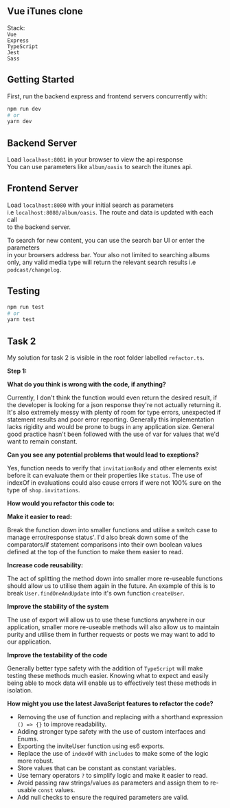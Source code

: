 ## Vue iTunes clone

Stack:<br>
`Vue`<br/>
`Express`<br/>
`TypeScript`<br/>
`Jest`<br/>
`Sass`<br/>

## Getting Started

First, run the backend express and frontend servers concurrently with:

```bash
npm run dev
# or
yarn dev
```

## Backend Server

Load `localhost:8081` in your browser to view the api response<br>
You can use parameters like `album/oasis` to search the itunes api.

## Frontend Server

Load `localhost:8080` with your initial search as parameters<br>
i.e `localhost:8080/album/oasis`. The route and data is updated with each call<br> to the backend server.<br>

To search for new content, you can use the search bar UI or enter the parameters<br>in your browsers address bar. Your also not limited to searching albums only, any valid media type will return the relevant search results i.e `podcast/changelog`.

## Testing

```bash
npm run test
# or
yarn test
```

## Task 2

My solution for task 2 is visible in the root folder labelled `refactor.ts`.

<b>Step 1:</b>

<b>What do you think is wrong with the code, if anything?</b>

Currently, I don't think the function would even return the desired result, if the developer is looking for a json response they're not actually returning it. It's also extremely messy with plenty of room for type errors, unexpected if statement results and poor error reporting. Generally this implementation lacks rigidity and would be prone to bugs in any application size. General good practice hasn't been followed with the use of var for values that we'd want to remain constant.

<b>Can you see any potential problems that would lead to exeptions?</b>

Yes, function needs to verify that `invitationBody` and other elements exist before it can evaluate them or their properties like `status`. The use of indexOf in evaluations could also cause errors if were not 100% sure on the type of `shop.invitations`.

<b>How would you refactor this code to:</b>

<b>Make it easier to read:</b>

Break the function down into smaller functions and utilise a switch case to manage error/response status'. I'd also break down some of the comparators/if statement comparisons into their own boolean values defined at the top of the function to make them easier to read.

<b>Increase code reusability:</b>

The act of splitting the method down into smaller more re-useable functions should allow us to utilise them again in the future. An example of this is to break `User.findOneAndUpdate` into it's own function `createUser`.

<b>Improve the stability of the system</b>

The use of export will allow us to use these functions anywhere in our application, smaller more re-useable methods will also allow us to maintain purity and utilise them in further requests or posts we may want to add to our application.

<b>Improve the testability of the code</b>

Generally better type safety with the addition of `TypeScript` will make testing these methods much easier. Knowing what to expect and easily being able to mock data will enable us to effectively test these methods in isolation.

<b>How might you use the latest JavaScript features to refactor the code?</b>

- Removing the use of function and replacing with a shorthand expression `() => {}` to improve readability.
- Adding stronger type safety with the use of custom interfaces and Enums.
- Exporting the inviteUser function using es6 exports.
- Replace the use of `indexOf` with `includes` to make some of the logic more robust.
- Store values that can be constant as constant variables.
- Use ternary operators `?` to simplify logic and make it easier to read.
- Avoid passing raw strings/values as parameters and assign them to re-usable `const` values.
- Add null checks to ensure the required parameters are valid.
